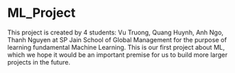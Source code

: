 # ML_Project
This project is created by 4 students: Vu Truong, Quang Huynh, Anh Ngo, Thanh Nguyen at SP Jain School of Global Management for the purpose of learning fundamental Machine Learning. This is our first project about ML, which we hope it would be an important premise for us to build more larger projects in the future.
